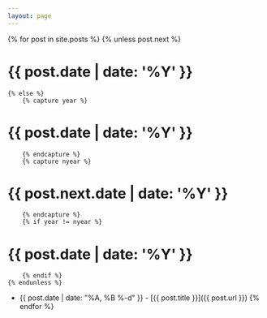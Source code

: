 ```yaml
---
layout: page
---
```

{% for post in site.posts %}
    {% unless post.next %}
#        {{ post.date | date: '%Y' }}
    {% else %}
        {% capture year %}
#            {{ post.date | date: '%Y' }}
        {% endcapture %}
        {% capture nyear %}
#            {{ post.next.date | date: '%Y' }}
        {% endcapture %}
        {% if year != nyear %}
#            {{ post.date | date: '%Y' }}
        {% endif %}
    {% endunless %}
   * {{ post.date | date: "%A, %B %-d" }} - [{{ post.title }}]({{ post.url }})
{% endfor %}
